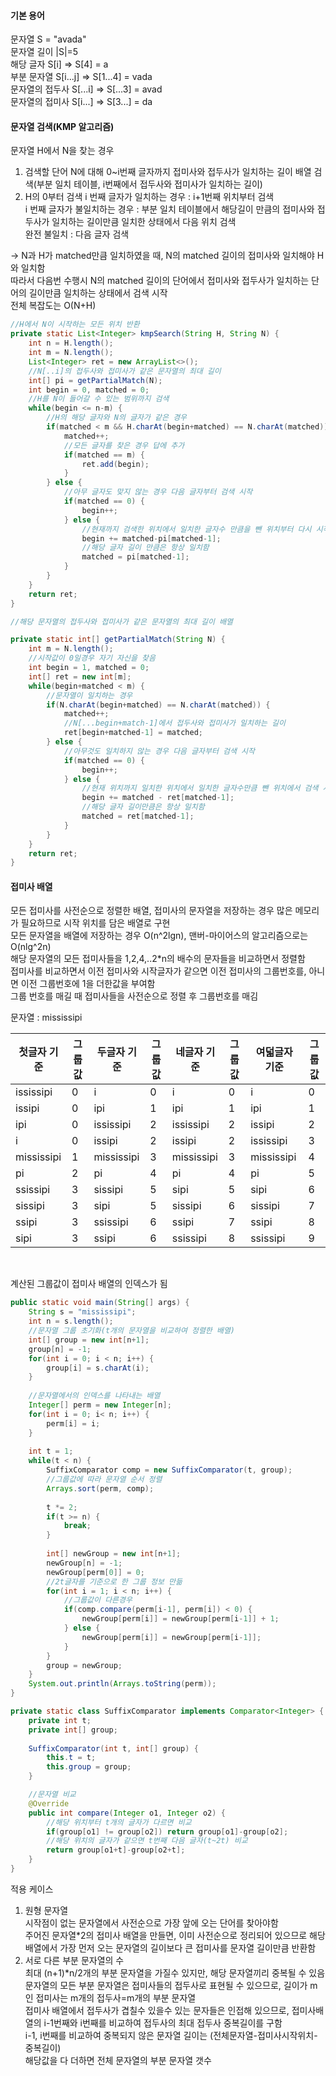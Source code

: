 #### 기본 용어
문자열 S = "avada" <br>
문자열 길이 |S|=5 <br>
해당 글자 S[i] => S[4] = a <br>
부분 문자열 S[i...j] => S[1...4] = vada <br>
문자열의 접두사 S[...i] => S[...3] = avad <br>
문자열의 접미사 S[i...] => S[3...] = da

#### 문자열 검색(KMP 알고리즘)
문자열 H에서 N을 찾는 경우
1. 검색할 단어 N에 대해 0~i번째 글자까지 접미사와 접두사가 일치하는 길이 배열 검색(부분 일치 테이블, i번째에서 접두사와 접미사가 일치하는 길이)
2. H의 0부터 검색 
 i 번째 글자가 일치하는 경우 : i+1번째 위치부터 검색
	<br>
 i 번째 글자가 불일치하는 경우 : 부분 일치 테이블에서 해당길이 만큼의 접미사와 접두사가 일치하는 길이만큼 일치한 상태에서 다음 위치 검색
   <br>
   완전 불일치 : 다음 글자 검색

-> N과 H가 matched만큼 일치하였을 때, N의 matched 길이의 접미사와 일치해야 H와 일치함<br>
따라서 다음번 수행시 N의 matched 길이의 단어에서 접미사와 접두사가 일치하는 단어의 길이만큼 일치하는 상태에서 검색 시작<br>
전체 복잡도는 O(N+H)

```java
//H에서 N이 시작하는 모든 위치 반환
private static List<Integer> kmpSearch(String H, String N) {
	int n = H.length();
	int m = N.length();
	List<Integer> ret = new ArrayList<>();
	//N[..i]의 접두사와 접미사가 같은 문자열의 최대 길이
	int[] pi = getPartialMatch(N);
	int begin = 0, matched = 0;
	//H를 N이 들어갈 수 있는 범위까지 검색
	while(begin <= n-m) {
		//H의 해당 글자와 N의 글자가 같은 경우
		if(matched < m && H.charAt(begin+matched) == N.charAt(matched)) {
			matched++;
			//모든 글자를 찾은 경우 답에 추가
			if(matched == m) {
				ret.add(begin);
			}
		} else {
			//아무 글자도 맞지 않는 경우 다음 글자부터 검색 시작
			if(matched == 0) {
				begin++;
			} else {
				//현재까지 검색한 위치에서 일치한 글자수 만큼을 뺀 위치부터 다시 시작
				begin += matched-pi[matched-1];
				//해당 글자 길이 만큼은 항상 일치함
				matched = pi[matched-1];
			}
		}
	}
	return ret;
}

//해당 문자열의 접두사와 접미사가 같은 문자열의 최대 길이 배열

private static int[] getPartialMatch(String N) {
	int m = N.length();
	//시작값이 0일경우 자기 자신을 찾음
	int begin = 1, matched = 0;
	int[] ret = new int[m];
	while(begin+matched < m) {
		//문자열이 일치하는 경우
		if(N.charAt(begin+matched) == N.charAt(matched)) {
			matched++;
			//N[...begin+match-1]에서 접두사와 접미사가 일치하는 길이
			ret[begin+matched-1] = matched;
		} else {
			//아무것도 일치하지 않는 경우 다음 글자부터 검색 시작
			if(matched == 0) {
				begin++;
			} else {
				//현재 위치까지 일치한 위치에서 일치한 글자수만큼 뺀 위치에서 검색 시작
				begin += matched - ret[matched-1];
				//해당 글자 길이만큼은 항상 일치함
				matched = ret[matched-1];
			}
		}
	}
	return ret;
}
```

#### 접미사 배열
모든 접미사를 사전순으로 정렬한 배열, 접미사의 문자열을 저장하는 경우 많은 메모리가 필요하므로 시작 위치를 담은 배열로 구현<br>
모든 문자열을 배열에 저장하는 경우 O(n^2lgn), 맨버-마이어스의 알고리즘으로는 O(nlg^2n)<br>
해당 문자열의 모든 접미사들을 1,2,4,..2*n의 배수의 문자들을 비교하면서 정렬함<br>
접미사를 비교하면서 이전 접미사와 시작글자가 같으면 이전 접미사의 그룹번호를, 아니면 이전 그룹번호에 1을 더한값을 부여함<br>
그룹 번호를 매길 때 접미사들을 사전순으로 정렬 후 그룹번호를 매김<br>

문자열 : mississipi

첫글자 기준 		|그룹값	| 두글자 기준	|그룹값	|네글자 기준 	|그룹값	| 여덟글자 기준 	| 그룹값
----		|---	|----		|----	|----		|----	|----		|----
ississipi 	| 0 	| i 		| 0 	| i 		| 0 	|i 			| 0
issipi 		| 0 	| ipi 		| 1 	| ipi		| 1 	|ipi 		| 1
ipi 		| 0 	| ississipi | 2 	| ississipi	| 2 	|issipi 	| 2
i 			| 0 	| issipi 	| 2 	| issipi	| 2 	|ississipi 	| 3
mississipi	| 1 	| mississipi| 3 	| mississipi| 3 	|mississipi | 4
pi			| 2 	| pi 		| 4 	| pi		| 4 	|pi 		| 5
ssissipi 	| 3 	| sissipi	| 5 	| sipi		| 5 	|sipi 		| 6
sissipi 	| 3 	| sipi 		| 5 	| sissipi	| 6 	|sissipi 	| 7
ssipi 		| 3 	| ssissipi 	| 6 	| ssipi		| 7 	|ssipi 		| 8
sipi 		| 3 	| ssipi		| 6 	| ssissipi	| 8 	|ssissipi 	| 9

<br>

계산된 그룹값이 접미사 배열의 인덱스가 됨<br>

```java
public static void main(String[] args) {
	String s = "mississipi";
	int n = s.length();
	//문자열 그룹 초기화(t개의 문자열을 비교하여 정렬한 배열)
	int[] group = new int[n+1];
	group[n] = -1;
	for(int i = 0; i < n; i++) {
		group[i] = s.charAt(i);
	}
	
	//문자열에서의 인덱스를 나타내는 배열
	Integer[] perm = new Integer[n];
	for(int i = 0; i< n; i++) {
		perm[i] = i;
	}
	
	int t = 1;
	while(t < n) {
		SuffixComparator comp = new SuffixComparator(t, group);
		//그룹값에 따라 문자열 순서 정렬
		Arrays.sort(perm, comp);
		
		t *= 2;
		if(t >= n) {
			break;
		}
		
		int[] newGroup = new int[n+1];
		newGroup[n] = -1;
		newGroup[perm[0]] = 0;
		//2t글자를 기준으로 한 그룹 정보 만듦
		for(int i = 1; i < n; i++) {
			//그룹값이 다른경우
			if(comp.compare(perm[i-1], perm[i]) < 0) {
				newGroup[perm[i]] = newGroup[perm[i-1]] + 1; 
			} else {
				newGroup[perm[i]] = newGroup[perm[i-1]];
			}
		}
		group = newGroup;
	}
	System.out.println(Arrays.toString(perm));
}

private static class SuffixComparator implements Comparator<Integer> {
	private int t;
	private int[] group;
	
	SuffixComparator(int t, int[] group) {
		this.t = t;
		this.group = group;
	}

	//문자열 비교
	@Override
	public int compare(Integer o1, Integer o2) {
		//해당 위치부터 t개의 글자가 다르면 비교
		if(group[o1] != group[o2]) return group[o1]-group[o2];
		//해당 위치의 글자가 같으면 t번째 다음 글자(t~2t) 비교
		return group[o1+t]-group[o2+t];
	}
}
```

적용 케이스<br>
1) 원형 문자열<br>
시작점이 없는 문자열에서 사전순으로 가장 앞에 오는 단어를 찾아야함<br>
주어진 문자열*2의 접미사 배열을 만들면, 이미 사전순으로 정리되어 있으므로 해당 배열에서 가장 먼저 오는 문자열의 길이보다 큰 접미사를 문자열 길이만큼 반환함<br>
2) 서로 다른 부분 문자열의 수<br>
최대 (n+1)*n/2개의 부분 문자열을 가질수 있지만, 해당 문자열끼리 중복될 수 있음<br>
문자열의 모든 부분 문자열은 접미사들의 접두사로 표현될 수 있으므로, 길이가 m인 접미사는 m개의 접두사=m개의 부분 문자열<br>
접미사 배열에서 접두사가 겹칠수 있을수 있는 문자들은 인접해 있으므로, 접미사배열의 i-1번째와 i번째를 비교하여 접두사의 최대 접두사 중복길이를 구함<br>
i-1, i번째를 비교하여 중복되지 않은 문자열 길이는 (전체문자열-접미사시작위치-중복길이)<br>
해당값을 다 더하면 전체 문자열의 부분 문자열 갯수<br> 
